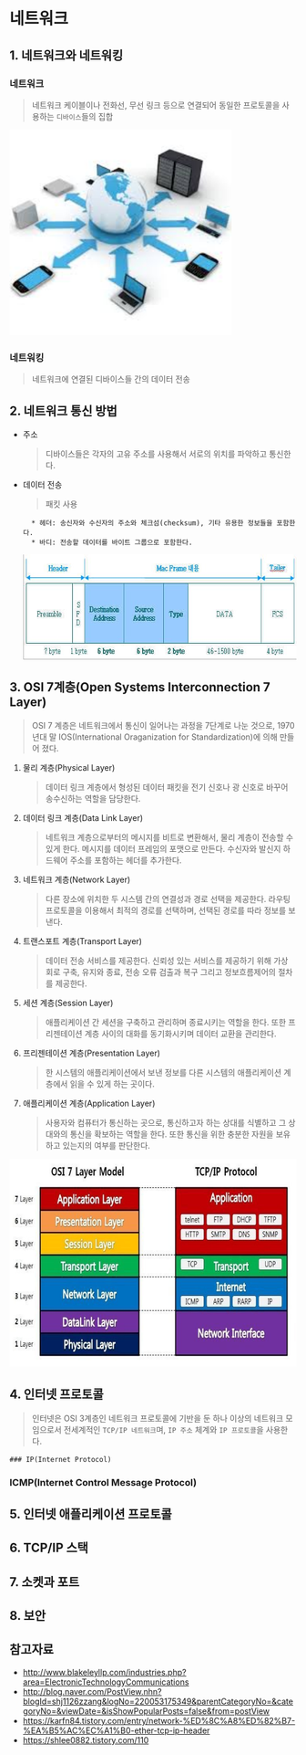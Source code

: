 # 네트워크

## 1. 네트워크와 네트워킹

### 네트워크
> 네트워크 케이블이나 전화선, 무선 링크 등으로 연결되어 동일한 프로토콜을 사용하는 `디바이스`들의 집합

<img src="../img/network.jpeg" width="390" height="360" />
    
### 네트워킹
> 네트워크에 연결된 디바이스들 간의 데이터 전송



## 2. 네트워크 통신 방법
- 주소  
    > 디바이스들은 각자의 고유 주소를 사용해서 서로의 위치를 파악하고 통신한다.
  
- 데이터 전송
    > 패킷 사용
    
        * 헤더: 송신자와 수신자의 주소와 체크섬(checksum), 기타 유용한 정보들을 포함한다.        
        * 바디: 전송할 데이터를 바이트 그룹으로 포함한다.
    
  <img src="../img/packet.jpeg" width="647" height="184" />



## 3. OSI 7계층(Open Systems Interconnection 7 Layer)
> OSI 7 계층은 네트워크에서 통신이 일어나는 과정을 7단계로 나눈 것으로, 1970년대 말 IOS(International Oraganization for Standardization)에 의해 만들어 졌다.

1. 물리 계층(Physical Layer)
    > 데이터 링크 계층에서 형성된 데이터 패킷을 전기 신호나 광 신호로 바꾸어 송수신하는 역할을 담당한다.
   
2. 데이터 링크 계층(Data Link Layer)
    > 네트워크 계층으로부터의 메시지를 비트로 변환해서, 물리 계층이 전송할 수 있게 한다. 
    메시지를 데이터 프레임의 포맷으로 만든다. 
    수신자와 발신지 하드웨어 주소를 포함하는 헤더를 추가한다.

3. 네트워크 계층(Network Layer)
    > 다른 장소에 위치한 두 시스템 간의 연결성과 경로 선택을 제공한다. 라우팅 프로토콜을 이용해서 최적의 경로를 선택하며, 선택된 경로를 따라 정보를 보낸다.
  
4. 트랜스포트 계층(Transport Layer)
    > 데이터 전송 서비스를 제공한다. 신뢰성 있는 서비스를 제공하기 위해 가상 회로 구축, 유지와 종료, 전송 오류 검출과 복구 그리고 정보흐름제어의 절차를 제공한다.

5. 세션 계층(Session Layer)
    > 애플리케이션 간 세션을 구축하고 관리하며 종료시키는 역할을 한다. 또한 프리젠테이션 계층 사이의 대화를 동기화시키며 데이터 교환을 관리한다.

6. 프리젠테이션 계층(Presentation Layer)
    > 한 시스템의 애플리케이션에서 보낸 정보를 다른 시스템의 애플리케이션 계층에서 읽을 수 있게 하는 곳이다.

7. 애플리케이션 계층(Application Layer)
    > 사용자와 컴퓨터가 통신하는 곳으로, 통신하고자 하는 상대를 식별하고 그 상대와의 통신을 확보하는 역할을 한다. 또한 통신을 위한 충분한 자원을 보유하고 있는지의 여부를 판단한다.

<img src="../img/osi_7layer.jpeg" width="721" height="364" />



## 4. 인터넷 프로토콜
> 인터넷은 OSI 3계층인 네트워크 프로토콜에 기반을 둔 하나 이상의 네트워크 모임으로서 전세계적인 `TCP/IP 네트워크`며, `IP 주소` 체계와 `IP 프로토콜`을 사용한다. 

    ### IP(Internet Protocol)
    
### ICMP(Internet Control Message Protocol)


## 5. 인터넷 애플리케이션 프로토콜


## 6. TCP/IP 스택


## 7. 소켓과 포트


## 8. 보안


## 참고자료
* http://www.blakeleyllp.com/industries.php?area=ElectronicTechnologyCommunications
* http://blog.naver.com/PostView.nhn?blogId=shj1126zzang&logNo=220053175349&parentCategoryNo=&categoryNo=&viewDate=&isShowPopularPosts=false&from=postView
* https://karfn84.tistory.com/entry/network-%ED%8C%A8%ED%82%B7-%EA%B5%AC%EC%A1%B0-ether-tcp-ip-header
* https://shlee0882.tistory.com/110
